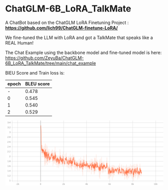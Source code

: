 # ChatGLM-6B_LoRA_TalkMate

A ChatBot based on the ChatGLM LoRA Finetuning Project : **https://github.com/lich99/ChatGLM-finetune-LoRA/**

We fine-tuned the LLM with LoRA and got a TalkMate that speaks like a REAL Human!

The Chat Example using the backbone model and fine-tuned model is here: https://github.com/ZeyuBa/ChatGLM-6B_LoRA_TalkMate/tree/main/chat_example

BlEU Score and Train loss is:

| epoch | BLEU score |
| --------------- | --------------- |
| - | 0.478 |
| 0 | 0.545 |
| 1 | 0.540 |
| 2 | 0.529 |

![Loss](https://github.com/ZeyuBa/ChatGLM-6B_LoRA_TalkMate/blob/main/fig/train_loss.png)
